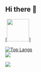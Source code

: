 ## Hi there 👋

<!--
**joaz0/joaz0** is a ✨ _special_ ✨ repository because its `README.md` (this file) appears on your GitHub profile.

Here are some ideas to get you started:

- 🔭 I’m currently working on ...
- 🌱 I’m currently learning ...
- 👯 I’m looking to collaborate on ...
- 🤔 I’m looking for help with ...
- 💬 Ask me about ...
- 📫 How to reach me: ...
- 😄 Pronouns: ...
- ⚡ Fun fact: ...
-->
[<img src="https://hermes.dio.me/tracks/aa71615b-e701-4cec-bb64-71ba6974c5fe.png" width="70">]
<div style="width: 200px;">
<a href="https://github.com/Joaz0/github-readme-stats">
  <img src="https://github-readme-stats.vercel.app/api/top-langs/?username=SeuPerfilAqui&langs_count=8" alt="Top Langs" />
</a>
</div>


<a href="joazrodrigues21@gmail.com">
<img src="https://img.shields.io/badge/Gmail-D14836?style=for-the-badge&logo=gmail&logoColor=white"/>
  
</a><img src="https://img.shields.io/badge/LinkedIn-0077B5?style=for-the-badge&logo=linkedin&logoColor=white&https://www.linkedin.com/in/joaz-rodrigues-516b492b0/">

